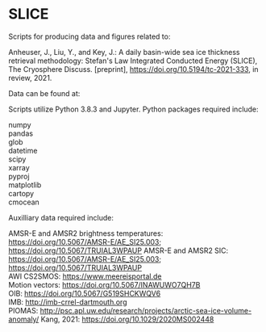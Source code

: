 # SLICE

Scripts for producing data and figures related to:

Anheuser, J., Liu, Y., and Key, J.: A daily basin-wide sea ice thickness retrieval methodology: Stefan's Law Integrated Conducted Energy (SLICE), The Cryosphere Discuss. [preprint], https://doi.org/10.5194/tc-2021-333, in review, 2021.

Data can be found at:

Scripts utilize Python 3.8.3 and Jupyter. Python packages required include:

numpy  
pandas  
glob  
datetime  
scipy  
xarray  
pyproj  
matplotlib  
cartopy  
cmocean  


Auxilliary data required include:  

AMSR-E and AMSR2 brightness temperatures: https://doi.org/10.5067/AMSR-E/AE_SI25.003; https://doi.org/10.5067/TRUIAL3WPAUP
AMSR-E and AMSR2 SIC: https://doi.org/10.5067/AMSR-E/AE_SI25.003; https://doi.org/10.5067/TRUIAL3WPAUP  
AWI CS2SMOS: https://www.meereisportal.de   
Motion vectors: https://doi.org/10.5067/INAWUWO7QH7B  
OIB: https://doi.org/10.5067/G519SHCKWQV6  
IMB: http://imb-crrel-dartmouth.org  
PIOMAS:  http://psc.apl.uw.edu/research/projects/arctic-sea-ice-volume-anomaly/
Kang, 2021:  https://doi.org/10.1029/2020MS002448  
